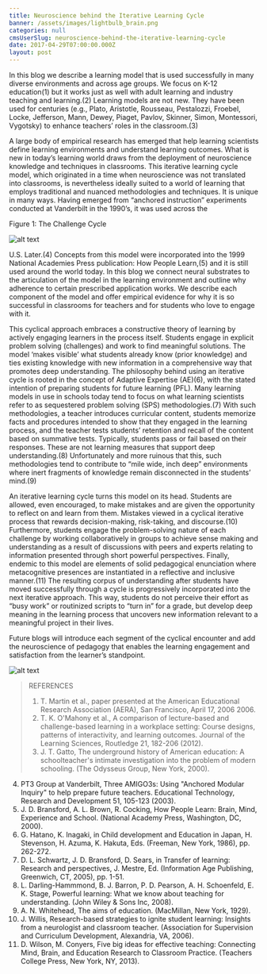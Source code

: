 ```yaml
---
title: Neuroscience behind the Iterative Learning Cycle
banner: /assets/images/lightbulb_brain.png
categories: null
cmsUserSlug: neuroscience-behind-the-iterative-learning-cycle
date: 2017-04-29T07:00:00.000Z
layout: post
---
```


In this blog we describe a learning model that is used successfully in many diverse environments and across age groups. We focus on K-12 education(1) but it works just as well with adult learning and industry teaching and learning.(2) Learning models are not new. They have been used for centuries (e.g., Plato, Aristotle, Rousseau, Pestalozzi, Froebel, Locke, Jefferson, Mann, Dewey, Piaget, Pavlov, Skinner, Simon, Montessori, Vygotsky) to enhance teachers’ roles in the classroom.(3)

<!-- more --> 

A large body of empirical research has emerged that help learning scientists define learning environments and understand learning outcomes. What is new in today’s learning world draws from the deployment of neuroscience knowledge and techniques in classrooms. This iterative learning cycle model, which originated in a time when neuroscience was not translated into classrooms, is nevertheless ideally suited to a world of learning that employs traditional and nuanced methodologies and techniques. It is unique in many ways. Having emerged from “anchored instruction” experiments conducted at Vanderbilt in the 1990’s, it was used across the 

Figure 1: The Challenge Cycle

![alt text](/assets/images/cycle.png)

U.S. Later.(4) Concepts from this model were incorporated into the 1999 National Academies Press publication: How People Learn,(5) and it is still used around the world today.  In this blog we connect neural substrates to the articulation of the model in the learning environment and outline why adherence to certain prescribed application works. We describe each component of the model and offer empirical evidence for why it is so successful in classrooms for teachers and for students who love to engage with it.

This cyclical approach embraces a constructive theory of learning by actively engaging learners in the process itself. Students engage in explicit problem solving (challenges) and work to find meaningful solutions. The model ‘makes visible’ what students already know (prior knowledge) and ties existing knowledge with new information in a comprehensive way that promotes deep understanding. The philosophy behind using an iterative cycle is rooted in the concept of Adaptive Expertise (AE)(6), with the stated intention of preparing students for future learning (PFL). Many learning models in use in schools today tend to focus on what learning scientists refer to as sequestered problem solving (SPS) methodologies.(7) With such methodologies, a teacher introduces curricular content, students memorize facts and procedures intended to show that they engaged in the learning process, and the teacher tests students’ retention and recall of the content based on summative tests. Typically, students pass or fail based on their responses. These are not learning measures that support deep understanding.(8) Unfortunately and more ruinous that this, such methodologies tend to contribute to “mile wide, inch deep” environments where inert fragments of knowledge remain disconnected in the students’ mind.(9)

An iterative learning cycle turns this model on its head. Students are allowed, even encouraged, to make mistakes and are given the opportunity to reflect on and learn from them. Mistakes viewed in a cyclical iterative process that rewards decision-making, risk-taking, and discourse.(10) Furthermore, students engage the problem-solving nature of each challenge by working collaboratively in groups to achieve sense making and understanding as a result of discussions with peers and experts relating to information presented through short powerful perspectives. Finally, endemic to this model are elements of solid pedagogical enunciation where metacognitive presences are instantiated in a reflective and inclusive manner.(11) The resulting corpus of understanding after students have moved successfully through a cycle is progressively incorporated into the next iterative approach. This way, students do not perceive their effort as “busy work” or routinized scripts to “turn in” for a grade, but develop deep meaning in the learning process that uncovers new information relevant to a meaningful project in their lives. 

Future blogs will introduce each segment of the cyclical encounter and add the neuroscience of pedagogy that enables the learning engagement and satisfaction from the learner’s standpoint.

![alt text](/assets/images/segments.png)

> REFERENCES
> 1.	T. Martin et al., paper presented at the American Educational Research Association (AERA), San Francisco, April 17, 2006 2006.
> 2.	T. K. O'Mahony et al., A comparison of lecture-based and challenge-based learning in a workplace setting: Course designs, patterns of interactivity, and learning outcomes. Journal of the Learning Sciences, Routledge 21, 182-206 (2012).
> 3.	J. T. Gatto, The underground history of American education: A schoolteacher's intimate investigation into the problem of modern schooling.  (The Odysseus Group, New York, 2000).
4.	PT3 Group at Vanderbilt, Three AMIGO3s: Using "Anchored Modular Inquiry" to help prepare future teachers. Educational Technology, Research and Development 51, 105-123 (2003).
5.	J. D. Bransford, A. L. Brown, R. Cocking, How People Learn: Brain, Mind, Experience and School.  (National Academy Press, Washington, DC, 2000).
6.	G. Hatano, K. Inagaki, in Child development and Education in Japan, H. Stevenson, H. Azuma, K. Hakuta, Eds. (Freeman, New York, 1986), pp. 262-272.
7.	D. L. Schwartz, J. D. Bransford, D. Sears, in Transfer of learning: Research and perspectives, J. Mestre, Ed. (Information Age Publishing, Greenwich, CT, 2005), pp. 1-51.
8.	L. Darling-Hammmond, B. J. Barron, P. D. Pearson, A. H. Schoenfeld, E. K. Stage, Powerful learning: What we know about teaching for understanding.  (John Wiley & Sons Inc, 2008).
9.	A. N. Whitehead, The aims of education.  (MacMillan, New York, 1929).
10.	J. Willis, Research-based strategies to ignite student learning: Insights from a neurologist and classroom teacher.  (Association for Supervision and Curriculum Development, Alexandria, VA, 2006).
11.	D. Wilson, M. Conyers, Five big ideas for effective teaching: Connecting Mind, Brain, and Education Research to Classroom Practice.  (Teachers College Press, New York, NY, 2013).
